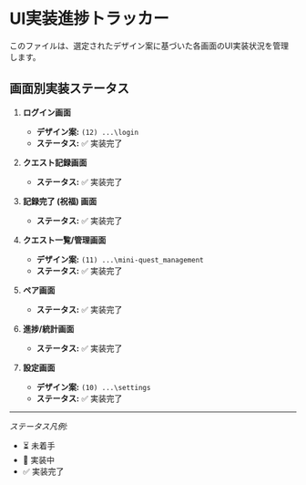 # UI実装進捗トラッカー

このファイルは、選定されたデザイン案に基づいた各画面のUI実装状況を管理します。

## 画面別実装ステータス

1.  **ログイン画面**
    *   **デザイン案:** `(12) ...\login`
    *   **ステータス:** ✅ 実装完了

2.  **クエスト記録画面**
    *   **ステータス:** ✅ 実装完了

3.  **記録完了 (祝福) 画面**
    *   **ステータス:** ✅ 実装完了

4.  **クエスト一覧/管理画面**
    *   **デザイン案:** `(11) ...\mini-quest_management`
    *   **ステータス:** ✅ 実装完了

5.  **ペア画面**
    *   **ステータス:** ✅ 実装完了

6.  **進捗/統計画面**
    *   **ステータス:** ✅ 実装完了

7.  **設定画面**
    *   **デザイン案:** `(10) ...\settings`
    *   **ステータス:** ✅ 実装完了

---
*ステータス凡例:*
*   ⏳ 未着手
*   🚧 実装中
*   ✅ 実装完了
